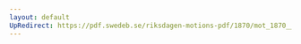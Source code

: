 ```yaml
---
layout: default
UpRedirect: https://pdf.swedeb.se/riksdagen-motions-pdf/1870/mot_1870__ak__00223/mot_1870__ak__00223_002.pdf
---
```

